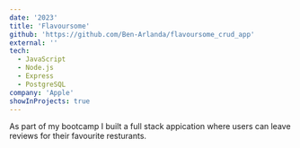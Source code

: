 ```yaml
---
date: '2023'
title: 'Flavoursome'
github: 'https://github.com/Ben-Arlanda/flavoursome_crud_app'
external: ''
tech:
  - JavaScript
  - Node.js
  - Express
  - PostgreSQL
company: 'Apple'
showInProjects: true
---
```


As part of my bootcamp I built a full stack appication where users can leave reviews for their favourite resturants.
